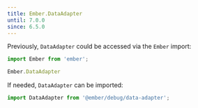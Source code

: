 ```yaml
---
title: Ember.DataAdapter
until: 7.0.0
since: 6.5.0
---
```



Previously, `DataAdapter` could be accessed via the `Ember` import:
```js
import Ember from 'ember';

Ember.DataAdapter
```

If needed, `DataAdapter` can be imported:
```js
import DataAdapter from '@ember/debug/data-adapter';
```
